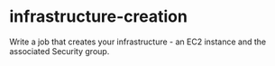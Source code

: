 # infrastructure-creation
Write a job that creates your infrastructure - an EC2 instance and the associated Security group.
